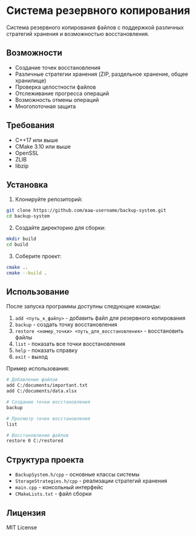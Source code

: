 # Система резервного копирования

Система резервного копирования файлов с поддержкой различных стратегий хранения и возможностью восстановления.

## Возможности

- Создание точек восстановления
- Различные стратегии хранения (ZIP, раздельное хранение, общее хранилище)
- Проверка целостности файлов
- Отслеживание прогресса операций
- Возможность отмены операций
- Многопоточная защита

## Требования

- C++17 или выше
- CMake 3.10 или выше
- OpenSSL
- ZLIB
- libzip

## Установка

1. Клонируйте репозиторий:
```bash
git clone https://github.com/ваш-username/backup-system.git
cd backup-system
```

2. Создайте директорию для сборки:
```bash
mkdir build
cd build
```

3. Соберите проект:
```bash
cmake ..
cmake --build .
```

## Использование

После запуска программы доступны следующие команды:

1. `add <путь_к_файлу>` - добавить файл для резервного копирования
2. `backup` - создать точку восстановления
3. `restore <номер_точки> <путь_для_восстановления>` - восстановить файлы
4. `list` - показать все точки восстановления
5. `help` - показать справку
6. `exit` - выход

Пример использования:
```bash
# Добавление файлов
add C:/documents/important.txt
add C:/documents/data.xlsx

# Создание точки восстановления
backup

# Просмотр точек восстановления
list

# Восстановление файлов
restore 0 C:/restored
```

## Структура проекта

- `BackupSystem.h/cpp` - основные классы системы
- `StorageStrategies.h/cpp` - реализации стратегий хранения
- `main.cpp` - консольный интерфейс
- `CMakeLists.txt` - файл сборки

## Лицензия

MIT License 